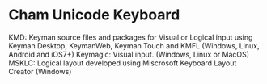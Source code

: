 Cham Unicode Keyboard
============

KMD: Keyman source files and packages for Visual or Logical input using Keyman Desktop, KeymanWeb, Keyman Touch and KMFL (Windows, Linux, Android and iOS7+)
Keymagic: Visual input. (Windows, Linux or MacOS)
MSKLC: Logical layout developed using Miscrosoft Keyboard Layout Creator (Windows)

